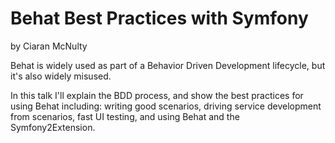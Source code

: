 # Behat Best Practices with Symfony 
by Ciaran McNulty

Behat is widely used as part of a Behavior Driven Development lifecycle, but it's also widely misused.

In this talk I'll explain the BDD process, and show the best practices for using Behat including: writing good scenarios, driving service development from scenarios, fast UI testing, and using Behat and the Symfony2Extension.